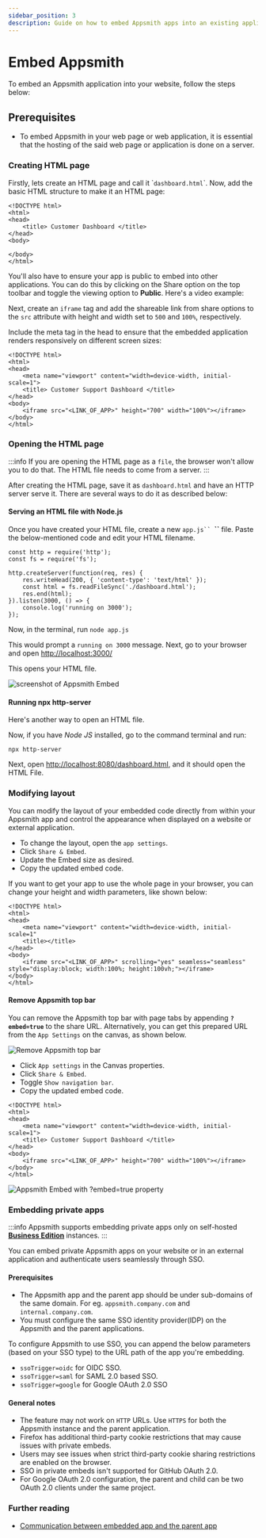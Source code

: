 ```yaml
---
sidebar_position: 3
description: Guide on how to embed Appsmith apps into an existing application
---
```


# Embed Appsmith

To embed an Appsmith application into your website, follow the steps below:

## Prerequisites

- To embed Appsmith in your web page or web application, it is essential that the hosting of the said web page or application is done on a server.

### Creating HTML page

Firstly, lets create an HTML page and call it \``dashboard.html`\`. Now, add the basic HTML structure to make it an HTML page:

```markup
<!DOCTYPE html>
<html>
<head>
    <title> Customer Dashboard </title>
</head>
<body>

</body>
</html>
```

You'll also have to ensure your app is public to embed into other applications. You can do this by clicking on the Share option on the top toolbar and toggle the viewing option to **Public**. Here's a video example:




<VideoEmbed host="youtube" videoId="gD0xV-Tt1_U" title="Follow these steps to make your application public" caption="Follow these steps to make your application public"/>

Next, create an `iframe` tag and add the shareable link from share options to the `src` attribute with height and width set to `500` and `100%`, respectively.

Include the meta tag in the head to ensure that the embedded application renders responsively on different screen sizes:

```markup
<!DOCTYPE html>
<html> 
<head>
    <meta name="viewport" content="width=device-width, initial-scale=1">
    <title> Customer Support Dashboard </title>
</head>
<body>
    <iframe src="<LINK_OF_APP>" height="700" width="100%"></iframe>
</body>
</html>
```



### Opening the HTML page

:::info
If you are opening the HTML page as a `file`, the browser won't allow you to do that. The HTML file needs to come from a server.
:::

After creating the HTML page, save it as `dashboard.html` and have an HTTP server serve it. There are several ways to do it as described below:

#### Serving an HTML file with Node.js

Once you have created your HTML file, create a new `app.js`` `**``** file. Paste the below-mentioned code and edit your HTML filename.

```markup
const http = require('http');
const fs = require('fs');

http.createServer(function(req, res) {
    res.writeHead(200, { 'content-type': 'text/html' });
    const html = fs.readFileSync('./dashboard.html');
    res.end(html);
}).listen(3000, () => {
    console.log('running on 3000');
});
```

Now, in the terminal, run `node app.js`

This would prompt a `running on 3000` message. Next, go to your browser and open [http://localhost:3000/](http://localhost:3000/)

This opens your HTML file.

![screenshot of Appsmith Embed](/img/Appsmith\_embed.png)

#### Running npx http-server

Here's another way to open an HTML file.

Now, if you have _Node JS_ installed, go to the command terminal and run:

```
npx http-server
```

Next, open [http://localhost:8080/dashboard.html](http://localhost:8080/dashboard.html), and it should open the HTML File.

### Modifying layout

You can modify the layout of your embedded code directly from within your Appsmith app and control the appearance when displayed on a website or external application. 

<VideoEmbed host="youtube" videoId="qACSzNMsdKA" title="Modifying layout" caption="Modifying layout"/>

* To change the layout, open the `app settings`.
* Click `Share & Embed`.
* Update the Embed size as desired.
* Copy the updated embed code.

If you want to get your app to use the whole page in your browser, you can change your height and width parameters, like shown below:

```markup
<!DOCTYPE html>
<html>
<head>
    <meta name="viewport" content="width=device-width, initial-scale=1"
    <title></title>
</head>
<body>
    <iframe src="<LINK_OF_APP>" scrolling="yes" seamless="seamless" style="display:block; width:100%; height:100vh;"></iframe>
</body>
</html>
```

#### Remove Appsmith top bar

You can remove the Appsmith top bar with page tabs by appending **`?embed=true`** to the share URL. Alternatively, you can get this prepared URL from the `App Settings` on the canvas, as shown below.

![Remove Appsmith top bar](/img/embed_apps.png)

* Click `App settings` in the Canvas properties.
* Click `Share & Embed`.
* Toggle `Show navigation bar`.
* Copy the updated embed code.

```markup
<!DOCTYPE html>
<html>
<head>
    <meta name="viewport" content="width=device-width, initial-scale=1">
    <title> Customer Support Dashboard </title>
</head>
<body>
    <iframe src="<LINK_OF_APP>" height="700" width="100%"></iframe>
</body>
</html>
```


![Appsmith Embed with ?embed=true property](/img/embed=true.png)

### Embedding private apps

:::info
Appsmith supports embedding private apps only on self-hosted [**Business Edition**](https://www.appsmith.com/pricing) instances.
:::

You can embed private Appsmith apps on your website or in an external application and authenticate users seamlessly through SSO. 

#### Prerequisites
* The Appsmith app and the parent app should be under sub-domains of the same domain. For eg. `appsmith.company.com` and `internal.company.com`.
* You must configure the same SSO identity provider(IDP) on the Appsmith and the parent applications.

To configure Appsmith to use SSO, you can append the below parameters (based on your SSO type) to the URL path of the app you're embedding.
* `ssoTrigger=oidc` for OIDC SSO.
* `ssoTrigger=saml` for SAML 2.0 based SSO.
* `ssoTrigger=google` for Google OAuth 2.0 SSO

#### General notes
* The feature may not work on `HTTP` URLs. Use `HTTPS` for both the Appsmith instance and the parent application.
* Firefox has additional third-party cookie restrictions that may cause issues with private embeds.
* Users may see issues when strict third-party cookie sharing restrictions are enabled on the browser. 
* SSO in private embeds isn't supported for GitHub OAuth 2.0.
* For Google OAuth 2.0 configuration, the parent and child can be two OAuth 2.0 clients under the same project.


### Further reading
* [Communication between embedded app and the parent app](/reference/appsmith-framework/widget-actions/post-message)
